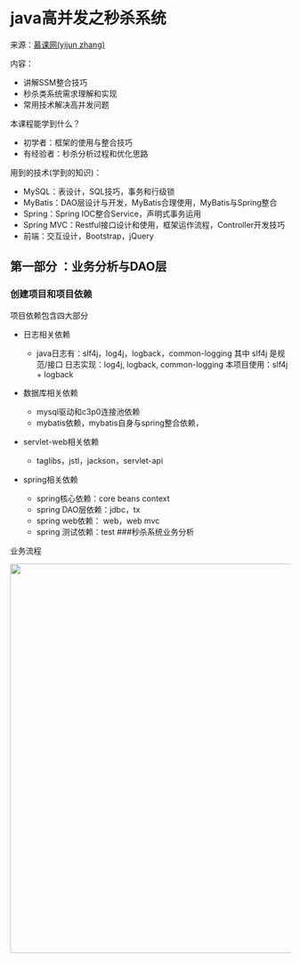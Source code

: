 # java高并发之秒杀系统

来源：[慕课网(yijun zhang)](https://www.imooc.com/u/2145618/courses?sort=publish)

内容：

- 讲解SSM整合技巧
- 秒杀类系统需求理解和实现
- 常用技术解决高并发问题

本课程能学到什么？

- 初学者：框架的使用与整合技巧
- 有经验者：秒杀分析过程和优化思路

用到的技术(学到的知识)：

- MySQL：表设计，SQL技巧，事务和行级锁
- MyBatis：DAO层设计与开发，MyBatis合理使用，MyBatis与Spring整合
- Spring：Spring IOC整合Service，声明式事务运用
- Spring MVC：Restful接口设计和使用，框架运作流程，Controller开发技巧
- 前端：交互设计，Bootstrap，jQuery

## 第一部分 ：业务分析与DAO层
### 创建项目和项目依赖
项目依赖包含四大部分

- 日志相关依赖

  - 
    java日志有：slf4j，log4j，logback，common-logging
    其中 slf4j 是规范/接口
    日志实现：log4j, logback, common-logging
    本项目使用：slf4j + logback
- 数据库相关依赖
  - mysql驱动和c3p0连接池依赖
  - mybatis依赖，mybatis自身与spring整合依赖，
- servlet-web相关依赖
  - taglibs，jstl，jackson，servlet-api
- spring相关依赖
  - spring核心依赖：core beans context
  - spring DAO层依赖：jdbc，tx
  - spring web依赖： web，web mvc
  - spring 测试依赖：test
###秒杀系统业务分析

业务流程

<img  src="http://github.com/AlexanderWei666/JavaHighConcurrence/raw/master/picture/秒杀系统业务流程.png" width="700" align=center />